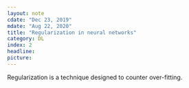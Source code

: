 ```yaml
---
layout: note
cdate: "Dec 23, 2019"
mdate: "Aug 22, 2020"
title: "Regularization in neural networks"
category: DL
index: 2
headline: 
picture: 
---
```


Regularization is a technique designed to counter over-fitting.

